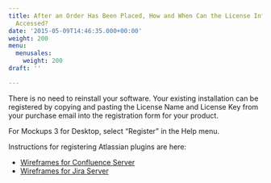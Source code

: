 ```yaml
---
title: After an Order Has Been Placed, How and When Can the License Information Be
  Accessed?
date: '2015-05-09T14:46:35.000+00:00'
weight: 200
menu:
  menusales:
    weight: 200
draft: ''

---
```


There is no need to reinstall your software. Your existing installation can be registered by copying and pasting the License Name and License Key from your purchase email into the registration form for your product.

For Mockups 3 for Desktop, select “Register” in the Help menu.

Instructions for registering Atlassian plugins are here:

*   [Wireframes for Confluence Server](https://docs.balsamiq.com/confluence/server/wireframes/admin-guide/#registration-instructions)
*   [Wireframes for Jira Server](https://docs.balsamiq.com/jira/server/wireframes/admin-guide/#registration-instructions)
